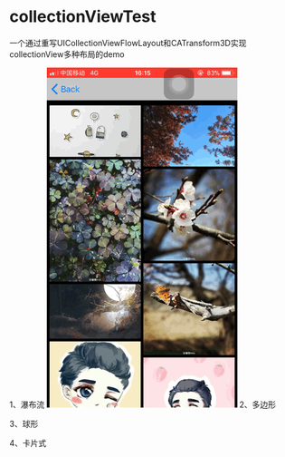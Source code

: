 # collectionViewTest
一个通过重写UICollectionViewFlowLayout和CATransform3D实现collectionView多种布局的demo

1、瀑布流
![瀑布流图片](https://github.com/jiamiaowang/collectionViewTest/blob/master/image/1.GIF)
2、多边形

3、球形

4、卡片式
